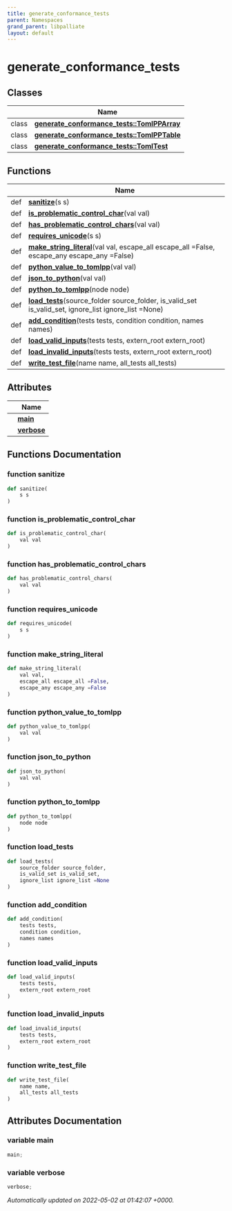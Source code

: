 ```yaml
---
title: generate_conformance_tests
parent: Namespaces
grand_parent: libpalliate
layout: default
---
```


# generate_conformance_tests



## Classes

|                | Name           |
| -------------- | -------------- |
| class | **[generate_conformance_tests::TomlPPArray](/libpalliate/generated/Classes/classgenerate__conformance__tests_1_1TomlPPArray)**  |
| class | **[generate_conformance_tests::TomlPPTable](/libpalliate/generated/Classes/classgenerate__conformance__tests_1_1TomlPPTable)**  |
| class | **[generate_conformance_tests::TomlTest](/libpalliate/generated/Classes/classgenerate__conformance__tests_1_1TomlTest)**  |

## Functions

|                | Name           |
| -------------- | -------------- |
| def | **[sanitize](/libpalliate/generated/Namespaces/namespacegenerate__conformance__tests#function-sanitize)**(s s) |
| def | **[is_problematic_control_char](/libpalliate/generated/Namespaces/namespacegenerate__conformance__tests#function-is-problematic-control-char)**(val val) |
| def | **[has_problematic_control_chars](/libpalliate/generated/Namespaces/namespacegenerate__conformance__tests#function-has-problematic-control-chars)**(val val) |
| def | **[requires_unicode](/libpalliate/generated/Namespaces/namespacegenerate__conformance__tests#function-requires-unicode)**(s s) |
| def | **[make_string_literal](/libpalliate/generated/Namespaces/namespacegenerate__conformance__tests#function-make-string-literal)**(val val, escape_all escape_all =False, escape_any escape_any =False) |
| def | **[python_value_to_tomlpp](/libpalliate/generated/Namespaces/namespacegenerate__conformance__tests#function-python-value-to-tomlpp)**(val val) |
| def | **[json_to_python](/libpalliate/generated/Namespaces/namespacegenerate__conformance__tests#function-json-to-python)**(val val) |
| def | **[python_to_tomlpp](/libpalliate/generated/Namespaces/namespacegenerate__conformance__tests#function-python-to-tomlpp)**(node node) |
| def | **[load_tests](/libpalliate/generated/Namespaces/namespacegenerate__conformance__tests#function-load-tests)**(source_folder source_folder, is_valid_set is_valid_set, ignore_list ignore_list =None) |
| def | **[add_condition](/libpalliate/generated/Namespaces/namespacegenerate__conformance__tests#function-add-condition)**(tests tests, condition condition, names names) |
| def | **[load_valid_inputs](/libpalliate/generated/Namespaces/namespacegenerate__conformance__tests#function-load-valid-inputs)**(tests tests, extern_root extern_root) |
| def | **[load_invalid_inputs](/libpalliate/generated/Namespaces/namespacegenerate__conformance__tests#function-load-invalid-inputs)**(tests tests, extern_root extern_root) |
| def | **[write_test_file](/libpalliate/generated/Namespaces/namespacegenerate__conformance__tests#function-write-test-file)**(name name, all_tests all_tests) |

## Attributes

|                | Name           |
| -------------- | -------------- |
| | **[main](/libpalliate/generated/Namespaces/namespacegenerate__conformance__tests#variable-main)**  |
| | **[verbose](/libpalliate/generated/Namespaces/namespacegenerate__conformance__tests#variable-verbose)**  |


## Functions Documentation

### function sanitize

```python
def sanitize(
    s s
)
```


### function is_problematic_control_char

```python
def is_problematic_control_char(
    val val
)
```


### function has_problematic_control_chars

```python
def has_problematic_control_chars(
    val val
)
```


### function requires_unicode

```python
def requires_unicode(
    s s
)
```


### function make_string_literal

```python
def make_string_literal(
    val val,
    escape_all escape_all =False,
    escape_any escape_any =False
)
```


### function python_value_to_tomlpp

```python
def python_value_to_tomlpp(
    val val
)
```


### function json_to_python

```python
def json_to_python(
    val val
)
```


### function python_to_tomlpp

```python
def python_to_tomlpp(
    node node
)
```


### function load_tests

```python
def load_tests(
    source_folder source_folder,
    is_valid_set is_valid_set,
    ignore_list ignore_list =None
)
```


### function add_condition

```python
def add_condition(
    tests tests,
    condition condition,
    names names
)
```


### function load_valid_inputs

```python
def load_valid_inputs(
    tests tests,
    extern_root extern_root
)
```


### function load_invalid_inputs

```python
def load_invalid_inputs(
    tests tests,
    extern_root extern_root
)
```


### function write_test_file

```python
def write_test_file(
    name name,
    all_tests all_tests
)
```



## Attributes Documentation

### variable main

```python
main;
```


### variable verbose

```python
verbose;
```






_Automatically updated on 2022-05-02 at 01:42:07 +0000._